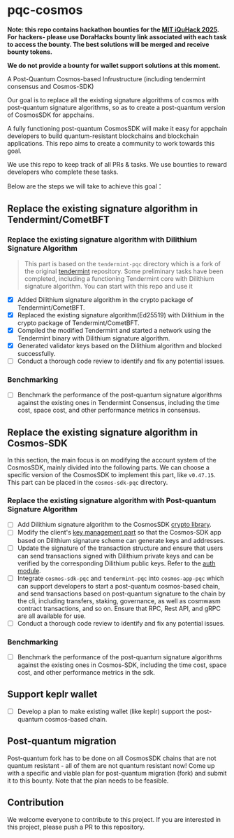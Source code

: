# pqc-cosmos

**Note: this repo contains hackathon bounties for the [MIT iQuHack 2025](https://www.iquise.mit.edu/iQuHACK/2025-01-31). For hackers- please use DoraHacks bounty link associated with each task to access the bounty. The best solutions will be merged and receive bounty tokens.**

**We do not provide a bounty for wallet support solutions at this moment.**

A Post-Quantum Cosmos-based Infrustructure (including tendermint consensus and Cosmos-SDK)

Our goal is to replace all the existing signature algorithms of cosmos with post-quantum signature algorithms, so as to create a post-quantum version of CosmosSDK for appchains.

A fully functioning post-quantum CosmosSDK will make it easy for appchain developers to build quantum-resistant blockchains and blockchain applications. This repo aims to create a community to work towards this goal.

We use this repo to keep track of all PRs & tasks. We use bounties to reward developers who complete these tasks.

Below are the steps we will take to achieve this goal：

## Replace the existing signature algorithm in Tendermint/CometBFT

### Replace the existing signature algorithm with Dilithium Signature Algorithm
> This part is based on the `tendermint-pqc` directory which is a fork of the original [tendermint](https://github.com/tendermint/tendermint) repository. Some preliminary tasks have been completed, including a functioning Tendermint core with Dilithium signature algorithm. You can start with this repo and use it 

- [x] Added Dilithium signature algorithm in the crypto package of Tendermint/CometBFT.
- [x] Replaced the existing signature algorithm(Ed25519) with Dilithium in the crypto package of Tendermint/CometBFT.
- [x] Compiled the modified Tendermint and started a network using the Tendermint binary with Dilithium signature algorithm.
- [x] Generated validator keys based on the Dilithium algorithm and blocked successfully.
- [ ] Conduct a thorough code review to identify and fix any potential issues.

### Benchmarking

- [ ] Benchmark the performance of the post-quantum signature algorithms against the existing ones in Tendermint Consensus, including the time cost, space cost, and other performance metrics in consensus.

## Replace the existing signature algorithm in Cosmos-SDK
In this section, the main focus is on modifying the account system of the CosmosSDK, mainly divided into the following parts. We can choose a specific version of the CosmosSDK to implement this part, like `v0.47.15`. This part can be placed in the `cosmos-sdk-pqc` directory.

### Replace the existing signature algorithm with Post-quantum Signature Algorithm

- [ ] Add Dilithium signature algorithm to the CosmosSDK [crypto library](https://github.com/cosmos/cosmos-sdk/tree/main/crypto).
- [ ] Modify the client's [key management part](https://github.com/cosmos/cosmos-sdk/tree/main/client/keys) so that the Cosmos-SDK app based on Dilithium signature scheme can generate keys and addresses.
- [ ] Update the signature of the transaction structure and ensure that users can send transactions signed with Dilithium private keys and can be verified by the corresponding Dilithium public keys. Refer to the [auth module](https://github.com/cosmos/cosmos-sdk/tree/main/x/auth).
- [ ] Integrate `cosmos-sdk-pqc` and `tendermint-pqc` into `cosmos-app-pqc` which can support developers to start a post-quantum cosmos-based chain, and send transactions based on post-quantum signature to the chain by the cli, including transfers, staking, governance, as well as cosmwasm contract transactions, and so on. Ensure that RPC, Rest API, and gRPC are all available for use.
- [ ] Conduct a thorough code review to identify and fix any potential issues.

### Benchmarking

- [ ] Benchmark the performance of the post-quantum signature algorithms against the existing ones in Cosmos-SDK, including the time cost, space cost, and other performance metrics in the sdk.

## Support keplr wallet

- [ ] Develop a plan to make existing wallet (like keplr) support the post-quantum cosmos-based chain.

## Post-quantum migration

Post-quantum fork has to be done on all CosmosSDK chains that are not quantum resistant - all of them are not quantum resistant now! Come up with a specific and viable plan for post-quantum migration (fork) and submit it to this bounty. Note that the plan needs to be feasible.

## Contribution

We welcome everyone to contribute to this project. If you are interested in this project, please push a PR to this repository.
